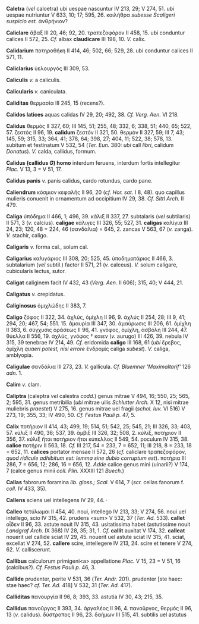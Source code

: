 **Caletra** (*vel* caloetra) ubi uespae nascuntur IV 213, 29; V 274, 51.
ubi uespae nutriuntur V 633, 10; 17; 595, 26. κοιλήθρα *subesse
Scaligeri suspicio est.* ἀνθρήνιον?

**Caliclare** ἄβαξ III 20, 46; 92, 20. τραπεζοφόρον II 458, 15. ubi
conduntur calices II 572, 25. *Cf.* albax **claudicare** III 198, 10.
*V.* calix.

**Calidarium** ποτηροθήκη II 414, 46; 502, 66; 529, 28. ubi conduntur
calices II 571, 11.

**Caliclarius** ὑελουργός III 309, 53.

**Caliculis** *v.* a caliculis.

**Calicularis** *v.* caniculata.

**Caliditas** θερμασία III 245, 15 (recens?).

**Calidos latices** aquas calidas IV 29, 20; 492, 38. *Cf. Verg. Aen.*
VI 218.

**Calidus** θερμός II 327, 60; III 145, 51; 255, 48; 332, 6; 338, 51;
440, 65; 522, 57. ζεστός II 96, 19. **calidum** ζεστόν II 321, 50.
θερμόν II 327, 59; III 7, 43; 145, 59; 315, 33; 364, 41; 378, 64; 398,
27; 404, 11; 522, 38; 578, 13. subitum et festinatum V 532, 54 (*Ter.*
*Eun.* 380: *ubi* call *libri*, calidum *Donatus*). *V.* calda,
callidus, formum.

**Calidus (callidus *G*) homo** interdum feruens, interdum fortis
intellegitur *Plac.* V 13, 3 = V 51, 17.

**Calidus panis** *v.* panis calidus, cardo rotundus, cardo pane.

**Caliendrum** κόσμιον κεφαλῆς II 96, 20 (*cf. Hor. sat.* I 8, 48). quo
capillus mulieris conuenit in ornamentum ad occipitium IV 29, 38. *Cf.
Sittl Arch.* II 479.

**Caliga** ὑπόδημα II 466, 1; 496, 39. κάλιξ II 337, 27. subtalaris
(*vel* subtilaris) II 571, 3 (*v.* calcius). **caligae** κάλιγες III
326, 55; 527, 31. **caligas** καλίγια III 24, 23; 120, 48 = 224, 46
(σανδάλια) = 645, 2. zancas V 563, 67 (*v.* zanga). *V.* stachir,
caligo.

**Caligaris** *v.* forma cal., solum cal.

**Caligarius** καλιγάριος III 308, 20; 525, 45. ὑποδηματάριος II 466, 3.
subtalarium (*vel* subtil.) factor II 571, 21 (*v.* calceus). *V.* solum
caligare, cubicularis lectus, sutor.

**Caligat** caliginem facit IV 432, 43 (*Verg. Aen.* II 606); 315, 40;
V 444, 21.

**Caligatus** *v.* crepidatus.

**Caliginosus** ὁμιχλώδης II 383, 7.

**Caligo** ζόφος II 322, 34. ἀχλύς, ὁμίχλη II 96, 9. ἀχλύς II 254, 28;
III 9, 41; 294, 20; 467, 54; 551. 15. ἀμαυρία III 347, 30. ἀμαύρωσις III
206, 61. ὁμίχλη II 383, 6. σύγχυσις ὁράσεως II 96, 41. γνόφος, ὁμίχλη,
ἀσβόλη III 244, 47. θύελλα II 556, 19. ἀχλύς, γνόφος † καιεν (*v.*
aurugo) III 426, 39. nebula IV 315, 39 tenebrae IV 214, 49. *Cf.*
eridomida **caligo** III 168, 61 (*ubi* ἔρεβος, ὁμίχλη *quaeri potest,
nisi errore* ἐνδρομίς caliga *subest*). *V.* caliga, amblyopia.

**Caligulae** σανδάλια III 273, 23. *V.* gallicula. *Cf. Bluemner
'Maximaltarif'* 126 *adn.* 1.

**Calim** *v.* clam.

**Caliptra** (caleptra *vel* calestra *codd.*) genus mitrae V 494, 16;
550, 25; 565, 2; 595, 31. genus metribilia (*ubi* mitrae uilis
*Schlutter Arch.* X 12, nisi mitrae muliebris *praestet*) V 275, 16.
genus mitrae uel fragii (*schol. Iuv.* VI 516) V 273, 19; 355, 33; IV
490, 50. *Cf. Festus Pauli p.* 47, 5.

**Calix** ποτήριον II 414, 43; 499, 19; 514, 51; 542, 25; 545, 21; III
326, 33; 403, 57. κύλιξ II 490, 36; 537, 39. ἄμβιξ III 326, 32; 508, 2.
κύλιξ, ποτήριον II 356, 37. κύλιξ ἤτοι ποτήριον ἤτοι κύπελλος II 549,
54. poculum IV 315, 38. **calice** ποτήριν II 563, 18. *Cf.* III 217, 54
= 233, 7 = 652, 11; III 218, 8 = 233, 18 = 652, 11. **calices** portator
mensae II 572, 26 (*cf.* caliclare τραπεζοφόρον, *quod ridicule
adhibitum est: lemma sine dubio corruptum est*). ποτήρια III 286, 7 =
656, 12; 286, 16 = 656, 12. *Adde* calice genus mini (uinarii?) V 174, 7
(calce genus minii *coll. Plin.* XXXIII 121 *Buech.*)

**Callas** fabrorum foramina *lib. gloss.; Scal.* V 614, 7 (*scr.*
cellas fanorum f. *coll.* IV 433, 35).

**Callens** sciens uel intellegens IV 29, 44. ·

**Calleo** τετύλωμαι II 454, 40. noui, intellego IV 213, 33; V 274, 56.
noui uel intellego, scio IV 315, 42. prudens \<sum\> V 532, 37 (*Ter.*
*Ad.* 533). **callet** οἶδεν II 96, 33. astute nouit IV 315, 43.
usitatissima habet (astutissime nouit *Landgraf Arch.* IX 368) IV 28,
35; 31, 1. *Cf.* **callit** auxitat V 174, 32. **calleat** nouerit uel
callide sciat IV 29, 45. nouerit uel astute sciat IV 315, 41. sciat,
excellat V 274, 52. **callere** scire, intelIegere IV 213, 24. scire et
tenere V 274, 62. *V.* calliscerunt.

**Callibus** calculorum primigeni\<a\> appellatione *Plac.* V 15, 23 = V
51, 16 (calcibus?). *Cf. Festus Pauli p.* 46, 3.

**Callide** prudenter, perite V 531, 36 (*Ter. Andr.* 201). prudenter
[ste haec: stae haec? *cf. Ter. Ad.* 418] V 532, 31 (*Ter. Ad.*
417).

**Calliditas** πανουργία II 96, 8; 393, 33. astutia IV 30, 43; 215, 35.

**Callidus** πανοῦργος II 393, 34. ἀργαλέος II 96, 4. πανοῦργος, θερμός
II 96, 13 (*v.* caIidus). δύστροπος II 96, 23. δαήμων III 515, 41.
subtilis uel astutus
